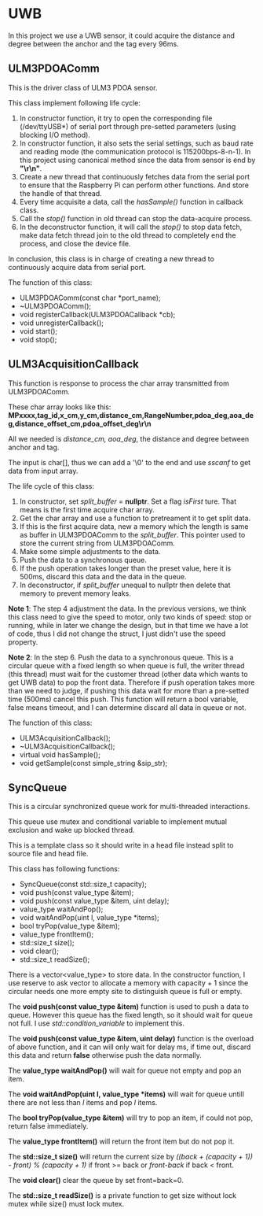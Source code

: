 # UWB

In this project we use a UWB sensor, it could acquire the distance and degree between the anchor and the tag every 96ms.

## ULM3PDOAComm

This is the driver class of ULM3 PDOA sensor.

This class implement following life cycle:

1. In constructor function, it try to open the corresponding file (/dev/ttyUSB\*) of serial port through pre-setted parameters (using blocking I/O method).
2. In constructor function, it also sets the serial settings, such as baud rate and reading mode (the communication protocol is 115200bps-8-n-1). In this project using canonical method since the data from sensor is end by **"\r\n"**.
3. Create a new thread that continuously fetches data from the serial port to ensure that the Raspberry Pi can perform other functions. And store the handle of that thread.
4. Every time acquisite a data, call the _hasSample()_ function in callback class.
5. Call the _stop()_ function in old thread can stop the data-acquire process.
6. In the deconstructor function, it will call the _stop()_ to stop data fetch, make data fetch thread join to the old thread to completely end the process, and close the device file.

In conclusion, this class is in charge of creating a new thread to continuously acquire data from serial port.

The function of this class:

- ULM3PDOAComm(const char \*port_name);
- ~ULM3PDOAComm();
- void registerCallback(ULM3PDOACallback \*cb);
- void unregisterCallback();
- void start();
- void stop();

## ULM3AcquisitionCallback

This function is response to process the char array transmitted from ULM3PDOAComm.

These char array looks like this:
**MPxxxx,tag_id,x_cm,y_cm,distance_cm,RangeNumber,pdoa_deg,aoa_deg,distance_offset_cm,pdoa_offset_deg\r\n**

All we needed is _distance_cm, aoa_deg_, the distance and degree between anchor and tag.

The input is char[], thus we can add a '\0' to the end and use _sscanf_ to get data from input array.

The life cycle of this class:

1. In constructor, set _split_buffer_ = **nullptr**. Set a flag _isFirst_ ture. That means is the first time acquire char array.
2. Get the char array and use a function to pretreament it to get split data.
3. If this is the first acquire data, new a memory which the length is same as buffer in ULM3PDOAComm to the _split_buffer_. This pointer used to store the current string from ULM3PDOAComm.
4. Make some simple adjustments to the data.
5. Push the data to a synchronous queue.
6. If the push operation takes longer than the preset value, here it is 500ms, discard this data and the data in the queue.
7. In deconstructor, if _split_buffer_ unequal to nullptr then delete that memory to prevent memory leaks.

**Note 1**: The step 4 adjustment the data. In the previous versions, we think this class need to give the speed to motor, only two kinds of speed: stop or running, while in later we change the design, but in that time we have a lot of code, thus I did not change the struct, I just didn't use the speed property.

**Note 2**: In the step 6. Push the data to a synchronous queue. This is a circular queue with a fixed length so when queue is full, the writer thread (this thread) must wait for the customer thread (other data which wants to get UWB data) to pop the front data. Therefore if push operation takes more than we need to judge, if pushing this data wait for more than a pre-setted time (500ms) cancel this push. This function will return a bool variable, false means timeout, and I can determine discard all data in queue or not.

The function of this class:

- ULM3AcquisitionCallback();
- ~ULM3AcquisitionCallback();
- virtual void hasSample();
- void getSample(const simple_string &sip_str);

## SyncQueue

This is a circular synchronized queue work for multi-threaded interactions.

This queue use mutex and conditional variable to implement mutual exclusion and wake up blocked thread.

This is a template class so it should write in a head file instead split to source file and head file.

This class has following functions:

- SyncQueue(const std::size_t capacity);
- void push(const value_type &item);
- void push(const value_type &item, uint delay);
- value_type waitAndPop();
- void waitAndPop(uint l, value_type \*items);
- bool tryPop(value_type &item);
- value_type frontItem();
- std::size_t size();
- void clear();
- std::size_t readSize();

There is a vector<value_type> to store data.
In the constructor function, I use reserve to ask vector to allocate a memory with capacity + 1 since the circular needs one more empty site to distinguish queue is full or empty.

The **void push(const value_type &item)** function is used to push a data to queue. However this queue has the fixed length, so it should wait for queue not full. I use _std::condition_variable_ to implement this.

The **void push(const value_type &item, uint delay)** function is the overload of above function, and it can will only wait for delay ms, if time out, discard this data and return **false** otherwise push the data normally.

The **value_type waitAndPop()** will wait for queue not empty and pop an item.

The **void waitAndPop(uint l, value_type \*items)** will wait for queue untill there are not less than _l_ items and pop _l_ items.

The **bool tryPop(value_type &item)** will try to pop an item, if could not pop, return false immediately.

The **value_type frontItem()** will return the front item but do not pop it.

The **std::size_t size()** will return the current size by _((back + (capacity + 1)) - front) % (capacity + 1)_ if front >= back or _front-back_ if back < front.

The **void clear()** clear the queue by set front=back=0.

The **std::size_t readSize()** is a private function to get size without lock mutex while size() must lock mutex.

